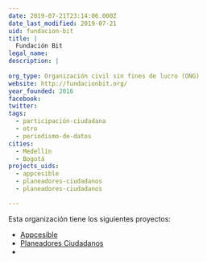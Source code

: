 ```yaml
---
date: 2019-07-21T23:14:06.000Z
date_last_modified: 2019-07-21
uid: fundacion-bit
title: |
  Fundación Bit
legal_name: 
description: |
  
org_type: Organización civil sin fines de lucro (ONG)
website: http://fundacionbit.org/
year_founded: 2016
facebook: 
twitter: 
tags:
  - participación-ciudadana
  - otro
  - periodismo-de-datos
cities: 
  - Medellín
  - Bogotá
projects_uids:
  - appcesible
  - planeadores-ciudadanos
  - planeadores-ciudadanos

---
```


Esta organización tiene los siguientes proyectos:

- [Appcesible](/proyectos/appcesible)
- [Planeadores Ciudadanos](/proyectos/planeadores-ciudadanos)
- [](/proyectos/planeadores-ciudadanos)
